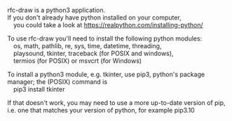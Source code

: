 
rfc-draw is a python3 application.  
If you don't already have python installed on your computer,  
&emsp;you could take a look at https://realpython.com/installing-python/  

To use rfc-draw you'll need to install the following python modules:  
&emsp;os, math, pathlib, re, sys, time, datetime, threading,  
&emsp;playsound, tkinter, traceback (for POSIX and windows),  
&emsp;termios (for POSIX) or msvcrt (for Windows)    

To install a python3 module, e.g. tkinter, use pip3, python's package  
manager; the (POSIX) command is  
&emsp;pip3 install tkinter  

If that doesn't work, you may need to use a more up-to-date version of pip,  
i.e. one that matches your version of python, for example pip3.10  
